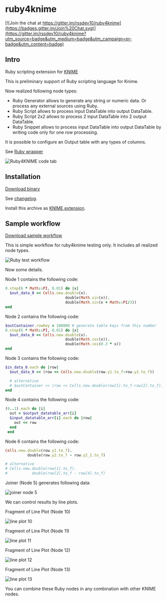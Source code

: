 ruby4knime
==========

[![Join the chat at https://gitter.im/rssdev10/ruby4knime](https://badges.gitter.im/Join%20Chat.svg)](https://gitter.im/rssdev10/ruby4knime?utm_source=badge&utm_medium=badge&utm_campaign=pr-badge&utm_content=badge)

## Intro
Ruby scripting extension for [KNIME](http://knime.org)

This is preliminary support of Ruby scripting language for Knime.

Now realized following node types:

* Ruby Generator allows to generate any string or numeric data. Or process any external sources using Ruby.
* Ruby Script allows to process input DataTable into output DataTable.
* Ruby Script 2x2 allows to process 2 input DataTable into 2 output DataTable.
* Ruby Snippet allows to process input DataTable into output DataTable by writing code only for one row processing.

It is possible to configure an Output table with any types of columns.

See [Ruby wrapper](RubyScript/rb/README.rdoc)


![Ruby4KNIME code tab](doc/pics/r4k_script.png)

## Installation
[Download binary](../../releases/)

See [changelog](CHANGELOG.md).



Install this archive as [KNIME extension](http://www.knime.org/downloads/update).

## Sample workflow
[Download sample workflow](samples/KNIME_Ruby_Test.zip)

This is simple workflow for ruby4knime testing only. It includes all realized node types.

![Ruby test workflow](doc/pics/workflow.png)

Now some details.

Node 1 contains the following code:

```ruby
0.step(6 * Math::PI, 0.01) do |x|
  $out_data_0 << Cells.new.double(x).
                           double(Math.sin(x)).
                           double(Math.sin(x + Math::PI/3))
end
```

Node 2 contains the following code:

```ruby
$outContainer.rowKey = 100000 # generate table keys from this number
0.step(6 * Math::PI, 0.01) do |x|
  $out_data_0 << Cells.new.double(x).
                           double(Math.cos(x)).
                           double(Math.cos(0.3 * x))
end
```

Node 3 contains the following code:

```ruby
$in_data_0.each do |row|
  $out_data_0 << (row << Cells.new.double(row.y1.to_f-row.y2.to_f))

  # alternative
  # $outContainer << (row << Cells.new.double(row[1].to_f-row[2].to_f))
end
```

Node 4 contains the following code:

```ruby
(0..1).each do |i|
  out = $output_datatable_arr[i]
  $input_datatable_arr[i].each do |row|
    out << row
  end
 end
```

Node 6 contains the following code:

```ruby
Cells.new.double(row.y1.to_f).
          double(row.y2.to_f - row.y2_1.to_f)

# alternative
# Cells.new.double(row[1].to_f).
#           double(row[2].to_f - row[4].to_f)
```

Joiner (Node 5) generates following data:

![joiner node 5](doc/pics/joiner.png)

We can control results by line plots.

Fragment of Line Plot (Node 10)

![line plot 10](doc/pics/output_10.png)

Fragment of Line Plot (Node 11)

![line plot 11](doc/pics/output_11.png)

Fragment of Line Plot (Node 12)

![line plot 12](doc/pics/output_12.png)

Fragment of Line Plot (Node 13)

![line plot 13](doc/pics/output_13.png)

You can combine these Ruby nodes in any combination with other KNIME nodes.